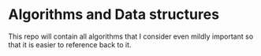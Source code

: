 # Algorithms and Data structures
This repo will contain all algorithms that I consider even mildly important so that it is easier to reference back to it. 
